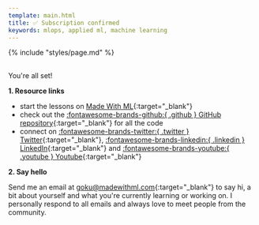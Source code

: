 ```yaml
---
template: main.html
title: ✅ Subscription confirmed
keywords: mlops, applied ml, machine learning
---
```


{% include "styles/page.md" %}

##

You're all set!

**1. Resource links**

- start the lessons on [Made With ML](https://madewithml.com/){:target="_blank"}
- check out the [:fontawesome-brands-github:{ .github } GitHub repository](https://github.com/GokuMohandas){:target="_blank"} for all the code
- connect on [:fontawesome-brands-twitter:{ .twitter } Twitter](https://twitter.com/GokuMohandas){:target="_blank"}, [:fontawesome-brands-linkedin:{ .linkedin } LinkedIn](https://www.linkedin.com/in/goku){:target="_blank"} and [:fontawesome-brands-youtube:{ .youtube } Youtube](https://www.youtube.com/c/MadeWithML){:target="_blank"}

**2. Say hello**

Send me an email at [goku@madewithml.com](mailto:goku@madewithml.com){:target="_blank"} to say hi, a bit about yourself and what you're currently learning or working on. I personally respond to all emails and always love to meet people from the community.